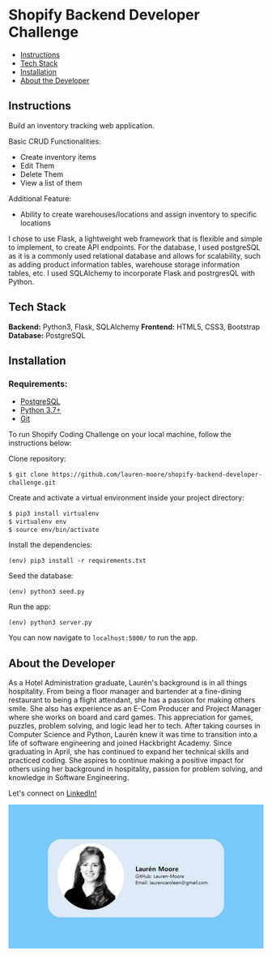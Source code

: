 # Shopify Backend Developer Challenge

- [Instructions](#instructions)
- [Tech Stack](#tech-stack)
- [Installation](#installation)
- [About the Developer](#about-the-developer)

## Instructions

Build an inventory tracking web application.

Basic CRUD Functionalities:

- Create inventory items
- Edit Them
- Delete Them
- View a list of them

Additional Feature:

- Ability to create warehouses/locations and assign inventory to specific locations


I chose to use Flask, a lightweight web framework that is flexible and simple to implement, to create API endpoints. For the database, I used postgreSQL as it is a commonly used relational database and allows for scalability, such as adding product information tables, warehouse storage information tables, etc. I used SQLAlchemy to incorporate Flask and postrgresQL with Python.

<!-- View the app on Replit: [replit](https://replit.com/@jenniferlei/shopify-backend-developer-challenge#main.py) | [site](https://shopify-backend-developer-challenge.jenniferlei.repl.co/) -->

## Tech Stack

**Backend:** Python3, Flask, SQLAlchemy
**Frontend:** HTML5, CSS3, Bootstrap
**Database:** PostgreSQL

## Installation

### Requirements:

- [PostgreSQL](https://www.postgresql.org/)
- [Python 3.7+](https://www.python.org/)
- [Git](https://git-scm.com/book/en/v2/Getting-Started-Installing-Git)

To run Shopify Coding Challenge on your local machine, follow the instructions below:

Clone repository:

```
$ git clone https://github.com/lauren-moore/shopify-backend-developer-challenge.git
```

Create and activate a virtual environment inside your project directory:

```
$ pip3 install virtualenv
$ virtualenv env 
$ source env/bin/activate
```

Install the dependencies:

```
(env) pip3 install -r requirements.txt
```

Seed the database:

```
(env) python3 seed.py
```


Run the app:

```
(env) python3 server.py
```

You can now navigate to `localhost:5000/` to run the app.


## About the Developer

As a Hotel Administration graduate, Laurén's background is in all things hospitality. From being a floor manager and bartender at a fine-dining restaurant to being a flight attendant, she has a passion for making others smile. She also has experience as an E-Com Producer and Project Manager where she works on board and card games. This appreciation for games, puzzles, problem solving, and logic lead her to tech. After taking courses in Computer Science and Python, Laurén knew it was time to transition into a life of software engineering and joined Hackbright Academy. Since graduating in April, she has continued to expand her technical skills and practiced coding. She aspires to continue making a positive impact for others using her background in hospitality, passion for problem solving, and knowledge in Software Engineering. 

Let's connect on [LinkedIn!](https://www.linkedin.com/in/laurencaroleen/)

![image](/static/img/Business_card.jpg)
